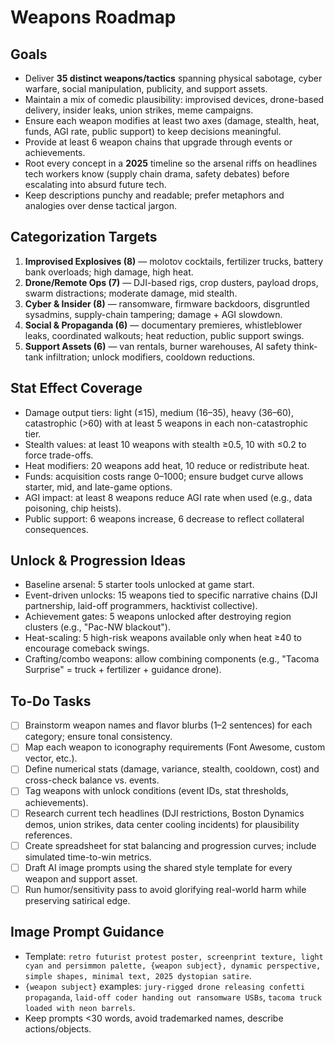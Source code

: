 # Weapons Roadmap

## Goals

- Deliver **35 distinct weapons/tactics** spanning physical sabotage, cyber warfare, social manipulation, publicity, and support assets.
- Maintain a mix of comedic plausibility: improvised devices, drone-based delivery, insider leaks, union strikes, meme campaigns.
- Ensure each weapon modifies at least two axes (damage, stealth, heat, funds, AGI rate, public support) to keep decisions meaningful.
- Provide at least 6 weapon chains that upgrade through events or achievements.
- Root every concept in a **2025** timeline so the arsenal riffs on headlines tech workers know (supply chain drama, safety debates) before escalating into absurd future tech.
- Keep descriptions punchy and readable; prefer metaphors and analogies over dense tactical jargon.

## Categorization Targets

1. **Improvised Explosives (8)** — molotov cocktails, fertilizer trucks, battery bank overloads; high damage, high heat.
2. **Drone/Remote Ops (7)** — DJI-based rigs, crop dusters, payload drops, swarm distractions; moderate damage, mid stealth.
3. **Cyber & Insider (8)** — ransomware, firmware backdoors, disgruntled sysadmins, supply-chain tampering; damage + AGI slowdown.
4. **Social & Propaganda (6)** — documentary premieres, whistleblower leaks, coordinated walkouts; heat reduction, public support swings.
5. **Support Assets (6)** — van rentals, burner warehouses, AI safety think-tank infiltration; unlock modifiers, cooldown reductions.

## Stat Effect Coverage

- Damage output tiers: light (≤15), medium (16–35), heavy (36–60), catastrophic (>60) with at least 5 weapons in each non-catastrophic tier.
- Stealth values: at least 10 weapons with stealth ≥0.5, 10 with ≤0.2 to force trade-offs.
- Heat modifiers: 20 weapons add heat, 10 reduce or redistribute heat.
- Funds: acquisition costs range 0–1000; ensure budget curve allows starter, mid, and late-game options.
- AGI impact: at least 8 weapons reduce AGI rate when used (e.g., data poisoning, chip heists).
- Public support: 6 weapons increase, 6 decrease to reflect collateral consequences.

## Unlock & Progression Ideas

- Baseline arsenal: 5 starter tools unlocked at game start.
- Event-driven unlocks: 15 weapons tied to specific narrative chains (DJI partnership, laid-off programmers, hacktivist collective).
- Achievement gates: 5 weapons unlocked after destroying region clusters (e.g., "Pac-NW blackout").
- Heat-scaling: 5 high-risk weapons available only when heat ≥40 to encourage comeback swings.
- Crafting/combo weapons: allow combining components (e.g., "Tacoma Surprise" = truck + fertilizer + guidance drone).

## To-Do Tasks

- [ ] Brainstorm weapon names and flavor blurbs (1–2 sentences) for each category; ensure tonal consistency.
- [ ] Map each weapon to iconography requirements (Font Awesome, custom vector, etc.).
- [ ] Define numerical stats (damage, variance, stealth, cooldown, cost) and cross-check balance vs. events.
- [ ] Tag weapons with unlock conditions (event IDs, stat thresholds, achievements).
- [ ] Research current tech headlines (DJI restrictions, Boston Dynamics demos, union strikes, data center cooling incidents) for plausibility references.
- [ ] Create spreadsheet for stat balancing and progression curves; include simulated time-to-win metrics.
- [ ] Draft AI image prompts using the shared style template for every weapon and support asset.
- [ ] Run humor/sensitivity pass to avoid glorifying real-world harm while preserving satirical edge.

## Image Prompt Guidance

- Template: `retro futurist protest poster, screenprint texture, light cyan and persimmon palette, {weapon subject}, dynamic perspective, simple shapes, minimal text, 2025 dystopian satire`.
- `{weapon subject}` examples: `jury-rigged drone releasing confetti propaganda`, `laid-off coder handing out ransomware USBs`, `tacoma truck loaded with neon barrels`.
- Keep prompts <30 words, avoid trademarked names, describe actions/objects.
